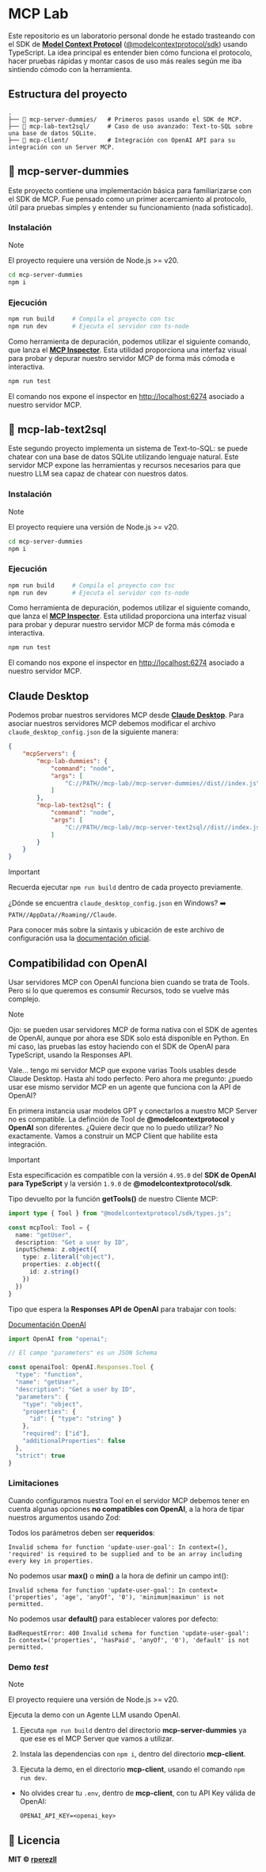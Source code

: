 # MCP Lab

Este repositorio es un laboratorio personal donde he estado trasteando con el SDK de [**Model Context Protocol**](https://modelcontextprotocol.io/introduction) ([@modelcontextprotocol/sdk](https://github.com/modelcontextprotocol/typescript-sdk)) usando TypeScript. La idea principal es entender bien cómo funciona el protocolo, hacer pruebas rápidas y montar casos de uso más reales según me iba sintiendo cómodo con la herramienta.

## Estructura del proyecto

```text
.
├── 📂 mcp-server-dummies/   # Primeros pasos usando el SDK de MCP.
├── 📂 mcp-lab-text2sql/     # Caso de uso avanzado: Text-to-SQL sobre una base de datos SQLite.
├── 📂 mcp-client/           # Integración con OpenAI API para su integración con un Server MCP.
```

## 🧪 mcp-server-dummies

Este proyecto contiene una implementación básica para familiarizarse con el SDK de MCP. Fue pensado como un primer acercamiento al protocolo, útil para pruebas simples y entender su funcionamiento (nada sofisticado).

### Instalación

> [!NOTE] 
> El proyecto requiere una versión de Node.js >= v20.

```bash
cd mcp-server-dummies
npm i
```

### Ejecución

```bash
npm run build     # Compila el proyecto con tsc
npm run dev       # Ejecuta el servidor con ts-node
```

Como herramienta de depuración, podemos utilizar el siguiente comando, que lanza el [**MCP Inspector**](https://github.com/modelcontextprotocol/inspector). Esta utilidad proporciona una interfaz visual para probar y depurar nuestro servidor MCP de forma más cómoda e interactiva.

```bash
npm run test
```

El comando nos expone el inspector en [http://localhost:6274](http://localhost:6274) asociado a nuestro servidor MCP.

## 💬 mcp-lab-text2sql

Este segundo proyecto implementa un sistema de Text-to-SQL: se puede chatear con una base de datos SQLite utilizando lenguaje natural. Este servidor MCP expone las herramientas y recursos necesarios para que nuestro LLM sea capaz de chatear con nuestros datos.

### Instalación

> [!NOTE] 
> El proyecto requiere una versión de Node.js >= v20.

```bash
cd mcp-server-dummies
npm i
```

### Ejecución

```bash
npm run build     # Compila el proyecto con tsc
npm run dev       # Ejecuta el servidor con ts-node
```

Como herramienta de depuración, podemos utilizar el siguiente comando, que lanza el [**MCP Inspector**](https://github.com/modelcontextprotocol/inspector). Esta utilidad proporciona una interfaz visual para probar y depurar nuestro servidor MCP de forma más cómoda e interactiva.

```bash
npm run test
```

El comando nos expone el inspector en [http://localhost:6274](http://localhost:6274) asociado a nuestro servidor MCP.

## Claude Desktop

Podemos probar nuestros servidores MCP desde [**Claude Desktop**](https://claude.ai/download). Para asociar nuestros servidores MCP debemos modificar el archivo `claude_desktop_config.json` de la siguiente manera:

```json
{
    "mcpServers": {
        "mcp-lab-dummies": {
            "command": "node",
            "args": [
                "C://PATH//mcp-lab//mcp-server-dummies//dist//index.js"
            ]
        },
        "mcp-lab-text2sql": {
            "command": "node",
            "args": [
                "C://PATH//mcp-lab//mcp-server-text2sql//dist//index.js"
            ]
        }
    }
}
```

> [!IMPORTANT] 
> Recuerda ejecutar `npm run build` dentro de cada proyecto previamente.

¿Dónde se encuentra `claude_desktop_config.json` en Windows? ➡️ `PATH//AppData//Roaming//Claude`.

Para conocer más sobre la sintaxis y ubicación de este archivo de configuración usa la [documentación oficial](https://modelcontextprotocol.io/quickstart/user).

## Compatibilidad con OpenAI

Usar servidores MCP con OpenAI funciona bien cuando se trata de Tools. Pero si lo que queremos es consumir Recursos, todo se vuelve más complejo.

> [!NOTE]
> Ojo: se pueden usar servidores MCP de forma nativa con el SDK de agentes de OpenAI, aunque por ahora ese SDK solo está disponible en Python. En mi caso, las pruebas las estoy haciendo con el SDK de OpenAI para TypeScript, usando la Responses API.

Vale... tengo mi servidor MCP que expone varias Tools usables desde Claude Desktop. Hasta ahí todo perfecto. Pero ahora me pregunto: ¿puedo usar ese mismo servidor MCP en un agente que funciona con la API de OpenAI?

En primera instancia usar modelos GPT y conectarlos a nuestro MCP Server no es compatible. La definción de Tool de **@modelcontextprotocol** y **OpenAI** son diferentes. ¿Quiere decir que no lo puedo utilizar? No exactamente. Vamos a construir un MCP Client que habilite esta integración.

> [!IMPORTANT]
> Esta especificación es compatible con la versión `4.95.0` del **SDK de OpenAI para TypeScript** y la versión `1.9.0` de **@modelcontextprotocol/sdk**.

Tipo devuelto por la función **getTools()** de nuestro Cliente MCP:

```ts
import type { Tool } from "@modelcontextprotocol/sdk/types.js";

const mcpTool: Tool = {
  name: "getUser",
  description: "Get a user by ID",
  inputSchema: z.object({
    type: z.literal("object"),
    properties: z.object({
      id: z.string()
    })
  })
}
```

Tipo que espera la **Responses API de OpenAI** para trabajar con tools:

[Documentación OpenAI](https://platform.openai.com/docs/guides/function-calling?api-mode=responses)

```ts
import OpenAI from "openai";

// El campo "parameters" es un JSON Schema

const openaiTool: OpenAI.Responses.Tool {
  "type": "function",
  "name": "getUser",
  "description": "Get a user by ID",
  "parameters": {
    "type": "object",
    "properties": {
      "id": { "type": "string" }
    },
    "required": ["id"],
    "additionalProperties": false
  },
  "strict": true
}
```

### Limitaciones

Cuando configuramos nuestra Tool en el servidor MCP debemos tener en cuenta algunas opciones **no compatibles con OpenAI**, a la hora de tipar nuestros argumentos usando Zod:

Todos los parámetros deben ser **requeridos**:
```text
Invalid schema for function 'update-user-goal': In context=(), 'required' is required to be supplied and to be an array including every key in properties.
```

No podemos usar **max()** o **min()** a la hora de definir un campo int():
```text
Invalid schema for function 'update-user-goal': In context=('properties', 'age', 'anyOf', '0'), 'minimum|maximun' is not permitted.
```

No podemos usar **default()** para establecer valores por defecto:
```text
BadRequestError: 400 Invalid schema for function 'update-user-goal': In context=('properties', 'hasPaid', 'anyOf', '0'), 'default' is not permitted.
```

### Demo *test*

> [!NOTE] 
> El proyecto requiere una versión de Node.js >= v20.

Ejecuta la demo con un Agente LLM usando OpenAI.

1. Ejecuta `npm run build` dentro del directorio **mcp-server-dummies** ya que ese es el MCP Server que vamos a utilizar.

2. Instala las dependencias con `npm i`, dentro del directorio **mcp-client**.

3. Ejecuta la demo, en el directorio **mcp-client**, usando el comando `npm run dev`.

- No olvides crear tu `.env`, dentro de **mcp-client**, con tu API Key válida de OpenAI:

  ```env
  OPENAI_API_KEY=<openai_key>
  ```


## 📄 Licencia

**MIT © [rperezll](https://github.com/rperezll)**